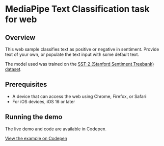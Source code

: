 # MediaPipe Text Classification task for web

## Overview

This web sample classifies text as positive or negative in sentiment. Provide text of your own, or populate the text input with some default text.

The model used was trained on the [SST-2 (Stanford Sentiment Treebank) dataset](https://nlp.stanford.edu/sentiment/index.html).

## Prerequisites

* A device that can access the web using Chrome, Firefox, or Safari
* For iOS devices, iOS 16 or later

## Running the demo

The live demo and code are available in Codepen.

[View the example on Codepen](https://codepen.io/mediapipe-preview/pen/wvXebMW)
